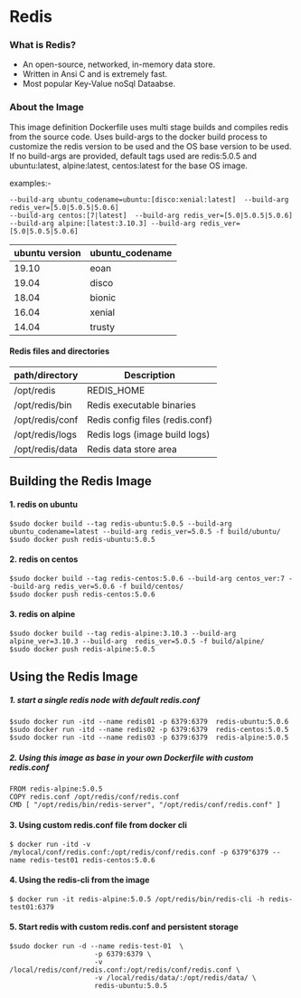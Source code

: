 # Redis

### What is Redis?
- An open-source, networked, in-memory data store.
- Written in Ansi C and is extremely fast. 
- Most popular Key-Value noSql Dataabse. 

### About the Image
This image definition Dockerfile uses multi stage builds and compiles redis from the source code.
Uses build-args to  the docker build process to  customize the redis version to be used and the OS base version to be used. 
If no build-args are provided, default tags used are redis:5.0.5 and ubuntu:latest, alpine:latest, centos:latest for the base OS image.

examples:- 
````
--build-arg ubuntu_codename=ubuntu:[disco:xenial:latest]  --build-arg redis_ver=[5.0|5.0.5|5.0.6]
--build-arg centos:[7|latest]  --build-arg redis_ver=[5.0|5.0.5|5.0.6]
--build-arg alpine:[latest:3.10.3] --build-arg redis_ver=[5.0|5.0.5|5.0.6]
````

| ubuntu version | ubuntu_codename  |
| -------------- | ---------------- |
|   19.10        | eoan             |
|   19.04        | disco            |
|   18.04        | bionic           |
|   16.04        | xenial           |
|   14.04        | trusty           |

#### Redis files and directories
|     path/directory           |    Description                     |
| ---------------------------- | ---------------------------------- |
| /opt/redis                   |  REDIS_HOME                        |
| /opt/redis/bin               |  Redis executable binaries         |
| /opt/redis/conf              |  Redis config files (redis.conf)   |
| /opt/redis/logs              |  Redis logs (image build logs)     |
| /opt/redis/data              |  Redis data store area             |

## Building the Redis Image
#### 1. redis on ubuntu
````
$sudo docker build --tag redis-ubuntu:5.0.5 --build-arg ubuntu_codename=latest --build-arg redis_ver=5.0.5 -f build/ubuntu/
$sudo docker push redis-ubuntu:5.0.5  
````
#### 2. redis on centos
````
$sudo docker build --tag redis-centos:5.0.6 --build-arg centos_ver:7 --build-arg redis_ver=5.0.6 -f build/centos/
$sudo docker push redis-centos:5.0.6
````
#### 3. redis on alpine
````
$sudo docker build --tag redis-alpine:3.10.3 --build-arg alpine_ver=3.10.3 --build-arg  redis_ver=5.0.5 -f build/alpine/
$sudo docker push redis-alpine:5.0.5
````

## Using the Redis Image
##### 1. start a single redis node with default redis.conf
````
$sudo docker run -itd --name redis01 -p 6379:6379  redis-ubuntu:5.0.6
$sudo docker run -itd --name redis02 -p 6379:6379  redis-centos:5.0.5
$sudo docker run -itd --name redis03 -p 6379:6379  redis-alpine:5.0.5
````
##### 2. Using this image as base in your own Dockerfile with  custom  redis.conf
````
FROM redis-alpine:5.0.5
COPY redis.conf /opt/redis/conf/redis.conf
CMD [ "/opt/redis/bin/redis-server", "/opt/redis/conf/redis.conf" ]
````

#### 3. Using custom redis.conf file from docker cli 
````
$ docker run -itd -v /mylocal/conf/redis.conf:/opt/redis/conf/redis.conf -p 6379"6379 --name redis-test01 redis-centos:5.0.6
````

#### 4. Using the redis-cli from the image
````
$ docker run -it redis-alpine:5.0.5 /opt/redis/bin/redis-cli -h redis-test01:6379
````

#### 5. Start redis with custom redis.conf and persistent storage
````
$sudo docker run -d --name redis-test-01  \
                     -p 6379:6379 \
                     -v /local/redis/conf/redis.conf:/opt/redis/conf/redis.conf \
                     -v /local/redis/data/:/opt/redis/data/ \
                     redis-ubuntu:5.0.5
````                     



